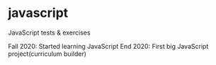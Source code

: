 # javascript
JavaScript tests &amp; exercises

Fall 2020: Started learning JavaScript
End 2020: First big JavaScript project(curriculum builder)
